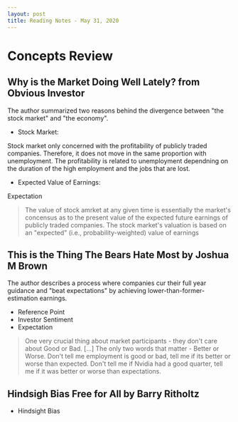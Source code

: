 ```yaml
---
layout: post
title: Reading Notes - May 31, 2020
---
```


# Concepts Review 

## Why is the Market Doing Well Lately? from Obvious Investor

The author summarized two reasons behind the divergence between "the stock market" and "the economy".

+ Stock Market:

Stock market only concerned with the profitability of publicly traded companies. Therefore, it does not move in the same proportion with unemployment.
The profitability is related to unemployment dependning on the duration of the high employment and the jobs that are lost.

+ Expected Value of Earnings:

Expectation 

> The value of stock amrket at any given time is essentially the market's concensus as to the present value of the expected future earnings of publicly traded companies.
> The stock market's valuation is based on an "expected" (i.e., probability-weighted) value of earnings

## This is the Thing The Bears Hate Most by Joshua M Brown

The author describes a process where companies cur their full year guidance and "beat expectations" by achieving lower-than-former-estimation earnings. 

+ Reference Point
+ Investor Sentiment
+ Expectation

> One very crucial thing about market participants - they don't care about Good or Bad. [...] The only two words that matter - Better or Worse. Don't tell me employment is good or bad, tell me if its better or worse than expected. Don't tell me if Nvidia had a good quarter, tell me if it was better or worse than expectations.


## Hindsigh Bias Free for All by Barry Ritholtz

+ Hindsight Bias




